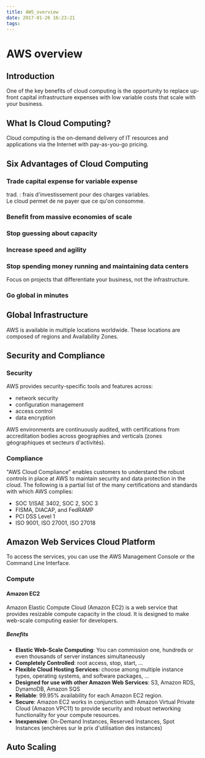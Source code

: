 ```yaml
---
title: AWS_overview
date: 2017-01-26 16:23:21
tags:
---
```


# AWS overview

## Introduction
One of the key benefits of cloud computing is the opportunity to replace up-front capital infrastructure expenses with low variable costs that scale with your business.

## What Is Cloud Computing?
Cloud computing is the on-demand delivery of IT resources and applications via the Internet with pay-as-you-go pricing.

## Six Advantages of Cloud Computing
### Trade capital expense for variable expense
trad. : frais d'investissement pour des charges variables.  
Le cloud permet de ne payer que ce qu'on consomme.
### Benefit from massive economies of scale
### Stop guessing about capacity
### Increase speed and agility
### Stop spending money running and maintaining data centers  
Focus on projects that differentiate your business, not the infrastructure.  
### Go global in minutes

## Global Infrastructure
AWS is available in multiple locations worldwide. These locations are composed of regions and Availability Zones.

## Security and Compliance
### Security
AWS provides security-specific tools and features across:

 - network security  
 - configuration management  
 - access control 
 - data encryption  

AWS environments are continuously audited, with certifications from accreditation bodies across geographies and verticals (zones géographiques et secteurs d'activités).

### Compliance
"AWS Cloud Compliance" enables customers to understand the robust controls in place at AWS to maintain security and data protection in the cloud.
The following is a partial list of the many certifications and standards with which AWS complies: 
  
- SOC 1/ISAE 3402, SOC 2, SOC 3  
- FISMA, DIACAP, and FedRAMP  
- PCI DSS Level 1  
- ISO 9001, ISO 27001, ISO 27018  

## Amazon Web Services Cloud Platform
To access the services, you can use the AWS Management Console or the Command Line Interface.

### Compute
#### Amazon EC2
Amazon Elastic Compute Cloud (Amazon EC2) is a web service that provides resizable compute capacity in the cloud. It is designed to make web-scale computing easier for developers.
##### Benefits
- **Elastic Web-Scale Computing**: You can commission one, hundreds or even thousands of server instances simultaneously  
- **Completely Controlled**: root access, stop, start, ...
- **Flexible Cloud Hosting Services**: choose among multiple instance types, operating systems, and software packages, ...
- **Designed for use with other Amazon Web Services**: S3, Amazon RDS, DynamoDB, Amazon SQS
- **Reliable**: 99.95% availability for each Amazon EC2 region.
- **Secure**:  Amazon EC2 works in conjunction with Amazon Virtual Private Cloud (Amazon VPC11) to provide security and robust networking functionality for your compute resources.
- **Inexpensive**: On-Demand Instances, Reserved Instances, Spot Instances (enchères sur le prix d'utilisation des instances)

## Auto Scaling